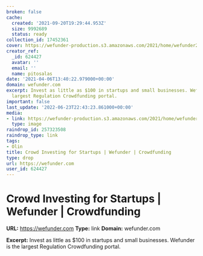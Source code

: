 ```yaml
---
broken: false
cache:
  created: '2021-09-20T19:29:44.953Z'
  size: 9992689
  status: ready
collection_id: 17452361
cover: https://wefunder-production.s3.amazonaws.com/2021/home/wefunder2020_s.jpg
creator_ref:
  _id: 624427
  avatar: ''
  email: ''
  name: pitosalas
date: '2021-04-06T13:40:22.979000+00:00'
domain: wefunder.com
excerpt: Invest as little as $100 in startups and small businesses. Wefunder is the
  largest Regulation Crowdfunding portal.
important: false
last_update: '2022-06-23T22:43:23.861000+00:00'
media:
- link: https://wefunder-production.s3.amazonaws.com/2021/home/wefunder2020_s.jpg
  type: image
raindrop_id: 257323508
raindrop_type: link
tags:
- Olin
title: Crowd Investing for Startups | Wefunder | Crowdfunding
type: drop
url: https://wefunder.com
user_id: 624427
---
```


# Crowd Investing for Startups | Wefunder | Crowdfunding

**URL:** https://wefunder.com
**Type:** link
**Domain:** wefunder.com

**Excerpt:** Invest as little as $100 in startups and small businesses. Wefunder is the largest Regulation Crowdfunding portal.
